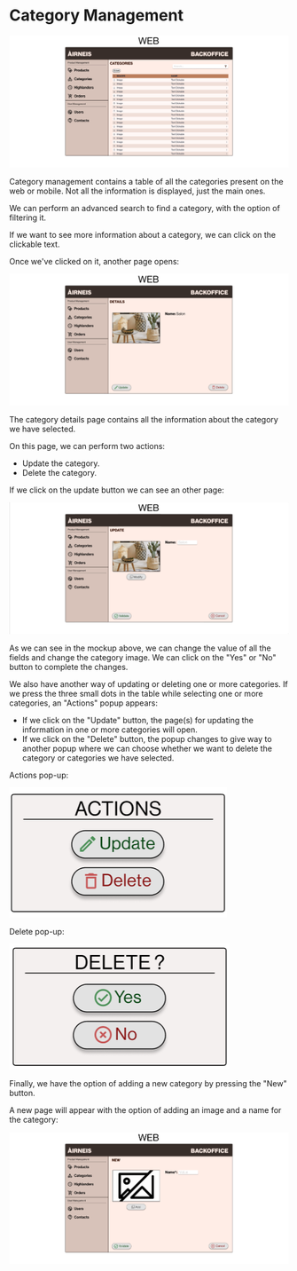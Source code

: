 # Category Management

![Category Management](./images/categories.png)

Category management contains a table of all the categories present on the web or mobile. Not all the information is displayed, just the main ones.

We can perform an advanced search to find a category, with the option of filtering it.

If we want to see more information about a category, we can click on the clickable text.

Once we've clicked on it, another page opens:

![Category Details](./images/category_details.png)

The category details page contains all the information about the category we have selected.

On this page, we can perform two actions:
- Update the category.
- Delete the category.

If we click on the update button we can see an other page:

![Update Category](./images/category_update.png)

As we can see in the mockup above, we can change the value of all the fields and change the category image.
We can click on the "Yes" or "No" button to complete the changes.

We also have another way of updating or deleting one or more categories. If we press the three small dots in the table while selecting one or more categories, an "Actions" popup appears:
- If we click on the "Update" button, the page(s) for updating the information in one or more categories will open.
- If we click on the "Delete" button, the popup changes to give way to another popup where we can choose whether we want to delete the category or categories we have selected.

Actions pop-up:

![Actions](./images/actions.png)

Delete pop-up:

![Delete Category](./images/category_delete.png)

Finally, we have the option of adding a new category by pressing the "New" button.

A new page will appear with the option of adding an image and a name for the category:

![Add Category](./images/category_add.png)
